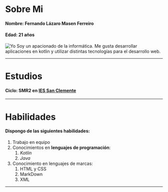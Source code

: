 # Sobre Mi

#### Nombre: Fernando Lázaro Masen Ferreiro
#### Edad: 21 años
![Yo](../adorable-perro-basenji-marron-blanco-sonriendo-dando-maximo-cinco-aislado-blanco_346278-1657.avif)
Soy un apacionado de la informática. Me gusta desarrollar aplicaciones en kotlin y utilizar distintas tecnologías para el desarrollo web.

---
# Estudios

#### Ciclo: SMR2 en [IES San Clemente](https://www.iessanclemente.net/)
---
# Habilidades

#### Dispongo de las siguientes habilidades:
1. Trabajo en equipo
2. Conocimientos en **lenguajes de programación**:
    1. *Kotlin*
    2. _Java_
3. Conocimiento en lenguajes de marcas:
    1. HTML y CSS
    2. MarkDown
    3. XML
----
